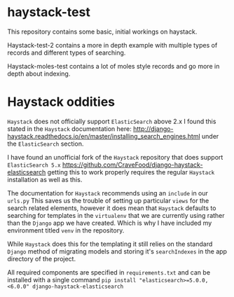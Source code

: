 # haystack-test

This repository contains some basic, initial workings on haystack.

Haystack-test-2 contains a more in depth example with multiple types of records and different types of searching.

Haystack-moles-test contains a lot of moles style records and go more in depth about indexing.

# Haystack oddities

`Haystack` does not officially support `ElasticSearch` above 2.x I found this stated in the `Haystack` documentation here: http://django-haystack.readthedocs.io/en/master/installing_search_engines.html
under the `ElasticSearch` section.

I have found an unofficial fork of the `Haystack` repository that does support `ElasticSearch 5.x`
https://github.com/CraveFood/django-haystack-elasticsearch getting this to work properly requires the regular `Haystack` installation as well as this.

The documentation for `Haystack` recommends using an `include` in our `urls.py`
This saves us the trouble of setting up particular `views` for the search related elements, however it does mean that `Haystack` defaults to searching for templates in the `virtualenv` that we are currently using rather than the `Django` app we have created. Which is why I have included my environment titled `venv` in the repository.

While `Haystack` does this for the templating it still relies on the standard `Django` method of migrating models and storing it's `searchIndexes` in the app directory of the project.

All required components are specified in `requirements.txt` and can be installed with a single command `pip install "elasticsearch>=5.0.0,<6.0.0" django-haystack-elasticsearch`
